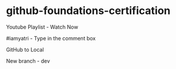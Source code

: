 # github-foundations-certification
Youtube Playlist - Watch Now

#iamyatri - Type in the comment box

GitHub to Local

New branch - dev